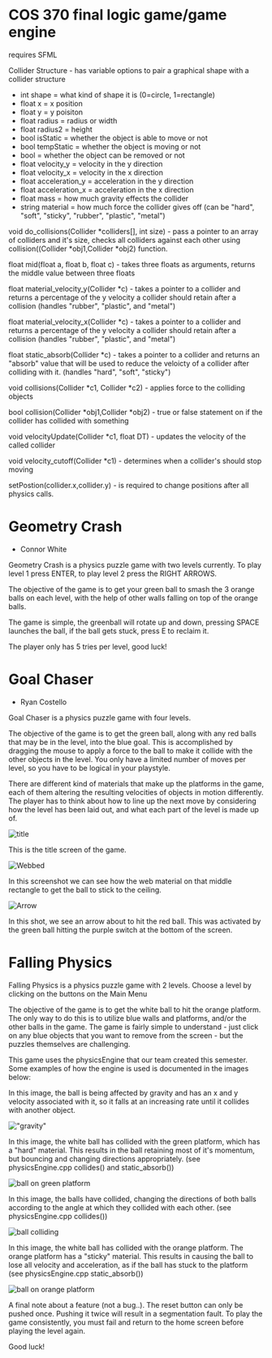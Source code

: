 # COS 370 final logic game/game engine
requires SFML

Collider Structure - has variable options to pair a graphical shape with a collider structure
- int shape = what kind of shape it is (0=circle, 1=rectangle)
- float x = x position
- float y = y poisiton
- float radius = radius or width
- float radius2 = height
- bool isStatic = whether the object is able to move or not
- bool tempStatic = whether the object is moving or not
- bool            = whether the object can be removed or not
- float velocity_y = velocity in the y direction
- float velocity_x = velocity in the x direction
- float acceleration_y = acceleration in the y direction
- float acceleration_x = acceleration in the x direction
- float mass = how much gravity effects the collider
- string material = how much force the collider gives off (can be "hard", "soft", "sticky", "rubber", "plastic", "metal")

void do_collisions(Collider *colliders[], int size) - pass a pointer to an array of colliders and it's size, checks all colliders against each other using collision((Collider *obj1,Collider *obj2) function.

float mid(float a, float b, float c) - takes three floats as arguments, returns the middle value between three floats

float material_velocity_y(Collider *c) - takes a pointer to a collider and returns a percentage of the y velocity a collider should retain after a collision (handles "rubber", "plastic", and "metal")

float material_velocity_x(Collider *c) - takes a pointer to a collider and returns a percentage of the y velocity a collider should retain after a collision (handles "rubber", "plastic", and "metal")

float static_absorb(Collider *c) - takes a pointer to a collider and returns an "absorb" value that will be used to reduce the veloicty of a collider after colliding with it. (handles "hard", "soft", "sticky")

void collisions(Collider *c1, Collider *c2) - applies force to the colliding objects

bool collision(Collider *obj1,Collider *obj2) - true or false statement on if the collider has collided with something

void velocityUpdate(Collider *c1, float DT) - updates the velocity of the called collider

void velocity_cutoff(Collider *c1) - determines when a collider's should stop moving 

setPostion(collider.x,collider.y) - is required to change positions after all physics calls.

# Geometry Crash
- Connor White

Geometry Crash is a physics puzzle game with two levels currently.
To play level 1 press ENTER, to play level 2 press the RIGHT ARROWS.

The objective of the game is to get your green ball to smash the 3 orange balls on each level, with the help of other walls falling on top of the orange balls.

The game is simple, the greenball will rotate up and down, pressing SPACE launches the ball, if the ball gets stuck, press E to reclaim it.

The player only has 5 tries per level, good luck!

# Goal Chaser
- Ryan Costello

Goal Chaser is a physics puzzle game with four levels.

The objective of the game is to get the green ball, along with any red balls that may be in the level, into the blue goal. This is accomplished by dragging the mouse to apply a force to the ball to make it collide with the other objects in the level. You only have a limited number of moves per level, so you have to be logical in your playstyle.

There are different kind of materials that make up the platforms in the game, each of them altering the resulting velocities of objects in motion differently. The player has to think about how to line up the next move by considering how the level has been laid out, and what each part of the level is made up of. 

![title](images/Title.png)

This is the title screen of the game.

![Webbed](images/web_shot.png)

In this screenshot we can see how the web material on that middle rectangle to get the ball to stick to the ceiling.

![Arrow](images/Arrow.png)

In this shot, we see an arrow about to hit the red ball. This was activated by the green ball hitting the purple switch at the bottom of the screen.


# Falling Physics
Falling Physics is a physics puzzle game with 2 levels.
Choose a level by clicking on the buttons on the Main Menu

The objective of the game is to get the white ball to hit the orange platform. The only way to do this is to utilize blue walls and platforms, and/or the other balls in the game. The game is fairly simple to understand - just click on any blue objects that you want to remove from the screen - but the puzzles themselves are challenging.

This game uses the physicsEngine that our team created this semester. Some examples of how the engine is used is documented in the images below:

In this image, the ball is being affected by gravity and has an x and y velocity associated with it, so it falls at an increasing rate until it collides with another object.

!["gravity"](images/falling_ball.png)

In this image, the white ball has collided with the green platform, which has a "hard" material.  This results in the ball retaining most of it's momentum, but bouncing and changing directions appropriately. (see physicsEngine.cpp collides()  and static_absorb())

![ball on green platform](images/colliding_ball_on_platform.png)

In this image, the balls have collided, changing the directions of both balls according to the angle at which they collided with each other. (see physicsEngine.cpp collides())

![ball colliding](images/colliding_balls.png)

In this image, the white ball has collided with the orange platform. The orange platform has a "sticky" material. This results in causing the ball to lose all velocity and acceleration, as if the ball has stuck to the platform (see physicsEngine.cpp static_absorb())

![ball on orange platform](images/ball_on_orange.png)

A final note about a feature (not a bug..). The reset button can only be pushed once.  Pushing it twice will result in a segmentation fault. To play the game consistently, you must fail and return to the home screen before playing the level again.  

Good luck!
